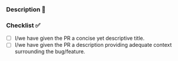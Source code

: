 ### Description :book:

<!---
Examples of what you might include in the description:
- What bugs are fixed
- What new functionality has been implemented
- Why the changes are needed (and who needs them)
- Link to any relevant GitHub issues
- Explanation of any "gotchas" or potentially controversial content
--->

### Checklist :white_check_mark:

- [ ] I/we have given the PR a concise yet descriptive title.
- [ ] I/we have given the PR a description providing adequate context surrounding the bug/feature.
